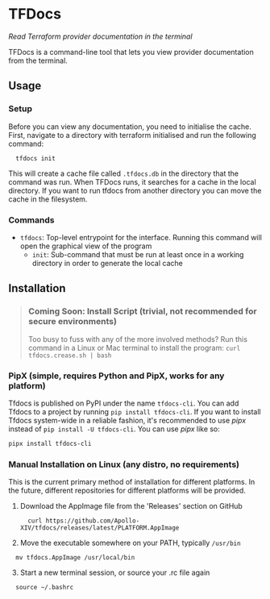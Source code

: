 # TFDocs
*Read Terraform provider documentation in the terminal*

TFDocs is a command-line tool that lets you view provider documentation from the terminal.

## Usage
### Setup
Before you can view any documentation, you need to initialise the cache. First, navigate to a directory with terraform initialised and run the following command:
```
  tfdocs init
```
This will create a cache file called `.tfdocs.db` in the directory that the command was run. When TFDocs runs, it searches for a cache in the local directory. If you want to run tfdocs from another directory you can move the cache in the filesystem.
<!-- If you want to run tfdocs from another directory you can either pass the -c flag, or you can move the cache in the filesystem. -->

### Commands
- `tfdocs`: Top-level entrypoint for the interface. Running this command will open the graphical view of the program
  - `init`: Sub-command that must be run at least once in a working directory in order to generate the local cache
  <!-- - `<provider-name>`: Opens the graphical view directly to the specified provider -->

## Installation
> ### Coming Soon: Install Script (trivial, not recommended for secure environments)
> Too busy to fuss with any of the more involved methods? Run this command in a Linux or Mac terminal to install the program:
> `curl tfdocs.crease.sh | bash`

### PipX (simple, requires Python and PipX, works for any platform)
Tfdocs is published on PyPI under the name `tfdocs-cli`. You can add Tfdocs to a project by running `pip install tfdocs-cli`. If you want to install Tfdocs system-wide in a reliable fashion, it's recommended to use *pipx* instead of `pip install -U tfdocs-cli`. You can use *pipx* like so:
```bash
pipx install tfdocs-cli
```

### Manual Installation on Linux (any distro, no requirements)
This is the current primary method of installation for different platforms. In the future, different repositories for different platforms will be provided.
1. Download the AppImage file from the 'Releases' section on GitHub
   ```
     curl https://github.com/Apollo-XIV/tfdocs/releases/latest/PLATFORM.AppImage
   ```
2. Move the executable somewhere on your PATH, typically `/usr/bin`
  ```
    mv tfdocs.AppImage /usr/local/bin
  ```
3. Start a new terminal session, or source your .<shell>rc file again
  ```
    source ~/.bashrc
  ```
